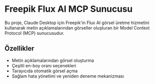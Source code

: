 # Freepik Flux AI MCP Sunucusu

Bu proje, Claude Desktop için Freepik'in Flux AI görsel üretme hizmetini kullanarak metin açıklamalarından görseller oluşturan bir Model Context Protocol (MCP) sunucusudur.

## Özellikler

- Metin açıklamalarından görsel oluşturma
- Çeşitli en-boy oranı seçenekleri
- Tarayıcıda otomatik görsel açma
- Sağlam hata yönetimi ve yeniden deneme mekanizması